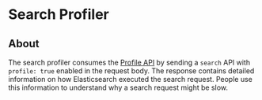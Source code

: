 # Search Profiler

## About

The search profiler consumes the [Profile API](https://www.elastic.co/guide/en/elasticsearch/reference/current/search-profile.html)
by sending a `search` API with `profile: true` enabled in the request body. The response contains
detailed information on how Elasticsearch executed the search request. People use this information
to understand why a search request might be slow.
